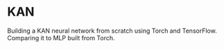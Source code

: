# KAN
Building a KAN neural network from scratch using Torch and TensorFlow. Comparing it to MLP built from Torch.
